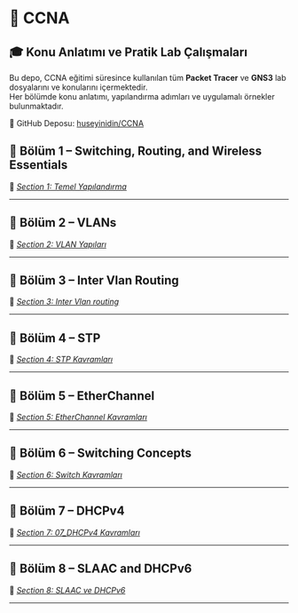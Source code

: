 # 📘 CCNA

## 🎓 Konu Anlatımı ve Pratik Lab Çalışmaları

Bu depo, CCNA eğitimi süresince kullanılan tüm **Packet Tracer** ve **GNS3** lab dosyalarını ve konularını içermektedir.  
Her bölümde konu anlatımı, yapılandırma adımları ve uygulamalı örnekler bulunmaktadır.

🔗 GitHub Deposu: [huseyinidin/CCNA](https://github.com/huseyinidin/CCNA)


## 📂 Bölüm 1 – Switching, Routing, and Wireless Essentials


📁 [*Section 1: Temel Yapılandırma*](https://github.com/huseyinidin/CCNA/tree/main/Packet_Tracer/01_Temel_Yap%C4%B1land%C4%B1rma)

---

## 📂 Bölüm 2 – VLANs

📁 [*Section 2: VLAN Yapıları*](https://github.com/huseyinidin/CCNA/tree/main/Packet_Tracer/02_Vlans)

---

## 📂 Bölüm 3 – Inter Vlan Routing

📁 [*Section 3: Inter Vlan routing*](https://github.com/huseyinidin/CCNA/tree/main/Packet_Tracer/03_Inter_Vlan_Routing)

---

## 📂 Bölüm 4 – STP 

📁 [*Section 4: STP Kavramları*](https://github.com/huseyinidin/CCNA/tree/main/Packet_Tracer/04_STP)

---

## 📂 Bölüm 5 – EtherChannel

📁 [*Section 5: EtherChannel Kavramları*](https://github.com/huseyinidin/CCNA/tree/main/Packet_Tracer/05_EtherChannel)

---

## 📂 Bölüm 6 – Switching Concepts

📁 [*Section 6: Switch Kavramları*](https://github.com/huseyinidin/CCNA/tree/main/Packet_Tracer/06_Switch_Concepts)

---

## 📂 Bölüm 7 – DHCPv4

📁 [*Section 7: 07_DHCPv4 Kavramları*](https://github.com/huseyinidin/CCNA/tree/main/Packet_Tracer/07_DHCPv4)

---

## 📂 Bölüm 8 – SLAAC and DHCPv6

📁 [*Section 8: SLAAC ve DHCPv6*](https://github.com/huseyinidin/CCNA/tree/main/Packet_Tracer/08_SLAAC_and_DHCPv6)

---